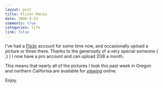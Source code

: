 ```yaml
--- 
layout: post
title: Flickr Mania
date: 2006-9-23
comments: true
categories: life
link: false
---
```

I've had a <a href="http://flickr.com" title="Flickr">Flickr</a> account for some time now, and occasionally upload a picture or three there. Thanks to the generosity of a very special someone ( ;) ) I now have a pro account and can upload 2GB a month.

This means that nearly all of the pictures I took this past week in Oregon and northern California are available for <a href="http://flickr.com/photos/zanshin/" title="my Flickr photos">viewing</a> online.

Enjoy.
